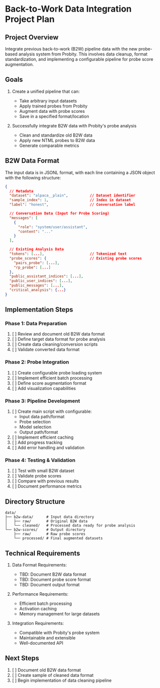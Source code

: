 # Back-to-Work Data Integration Project Plan

## Project Overview
Integrate previous back-to-work (B2W) pipeline data with the new probe-based analysis system from Probity. This involves data cleanup, format standardization, and implementing a configurable pipeline for probe score augmentation.

## Goals
1. Create a unified pipeline that can:
   - Take arbitrary input datasets
   - Apply trained probes from Probity
   - Augment data with probe scores
   - Save in a specified format/location

2. Successfully integrate B2W data with Probity's probe analysis
   - Clean and standardize old B2W data
   - Apply new NTML probes to B2W data
   - Generate comparable metrics

## B2W Data Format
The input data is in JSONL format, with each line containing a JSON object with the following structure:

```json
{
  // Metadata
  "dataset": "alpaca__plain",          // Dataset identifier
  "sample_index": 1,                   // Index in dataset
  "label": "honest",                   // Conversation label

  // Conversation Data (Input for Probe Scoring)
  "messages": [                        
    {
      "role": "system/user/assistant", 
      "content": "..."                 
    }
  ],

  // Existing Analysis Data
  "tokens": [...],                     // Tokenized text
  "probe_scores": {                    // Existing probe scores
    "pairs_probe": [...],              
    "rp_probe": [...]                  
  },
  "public_assistant_indices": [...],    
  "public_user_indices": [...],         
  "public_messages": [...],             
  "critical_analysis": {...}            
}
```

## Implementation Steps

### Phase 1: Data Preparation
1. [ ] Review and document old B2W data format
2. [ ] Define target data format for probe analysis
3. [ ] Create data cleaning/conversion scripts
4. [ ] Validate converted data format

### Phase 2: Probe Integration
1. [ ] Create configurable probe loading system
2. [ ] Implement efficient batch processing
3. [ ] Define score augmentation format
4. [ ] Add visualization capabilities

### Phase 3: Pipeline Development
1. [ ] Create main script with configurable:
   - Input data path/format
   - Probe selection
   - Model selection
   - Output path/format
2. [ ] Implement efficient caching
3. [ ] Add progress tracking
4. [ ] Add error handling and validation

### Phase 4: Testing & Validation
1. [ ] Test with small B2W dataset
2. [ ] Validate probe scores
3. [ ] Compare with previous results
4. [ ] Document performance metrics

## Directory Structure
```
data/
├── b2w-data/      # Input data directory
│   ├── raw/       # Original B2W data
│   └── cleaned/   # Processed data ready for probe analysis
└── b2w-scores/    # Output directory
    ├── raw/       # Raw probe scores
    └── processed/ # Final augmented datasets
```

## Technical Requirements
1. Data Format Requirements:
   - TBD: Document B2W data format
   - TBD: Document probe score format
   - TBD: Document output format

2. Performance Requirements:
   - Efficient batch processing
   - Activation caching
   - Memory management for large datasets

3. Integration Requirements:
   - Compatible with Probity's probe system
   - Maintainable and extensible
   - Well-documented API

## Next Steps
1. [ ] Document old B2W data format
2. [ ] Create sample of cleaned data format
3. [ ] Begin implementation of data cleaning pipeline 